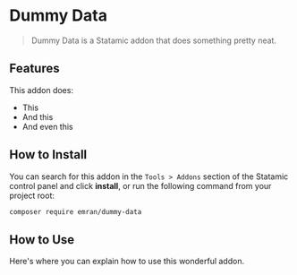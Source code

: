 # Dummy Data

> Dummy Data is a Statamic addon that does something pretty neat.

## Features

This addon does:

- This
- And this
- And even this

## How to Install

You can search for this addon in the `Tools > Addons` section of the Statamic control panel and click **install**, or run the following command from your project root:

``` bash
composer require emran/dummy-data
```

## How to Use

Here's where you can explain how to use this wonderful addon.
